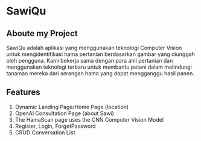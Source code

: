 # SawiQu
## Aboute my Project
SawiQu adalah aplikasi yang menggunakan teknologi Computer Vision untuk mengidentifikasi hama pertanian berdasarkan gambar yang diunggah oleh pengguna. 
Kami bekerja sama dengan para ahli pertanian dan menggunakan teknologi terbaru untuk membantu petani dalam melindungi tanaman mereka dari serangan hama yang dapat mengganggu hasil panen.

## Features
1. Dynamic Landing Page/Home Page (location)
2. OpenAI Consultation Page (about Sawi)
3. The HamaScan page uses the CNN Computer Vision Model
4. Register, Login, ForgetPassword
5. CRUD Conversation List
